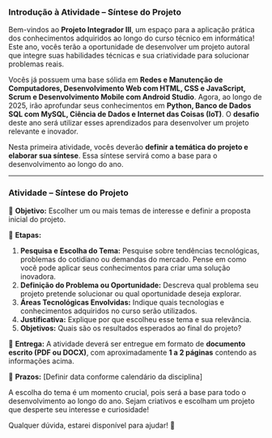 ### **Introdução à Atividade – Síntese do Projeto**

Bem-vindos ao **Projeto Integrador III**, um espaço para a aplicação prática dos conhecimentos adquiridos ao longo do curso técnico em informática! Este ano, vocês terão a oportunidade de desenvolver um projeto autoral que integre suas habilidades técnicas e sua criatividade para solucionar problemas reais.

Vocês já possuem uma base sólida em **Redes e Manutenção de Computadores, Desenvolvimento Web com HTML, CSS e JavaScript, Scrum e Desenvolvimento Mobile com Android Studio**. Agora, ao longo de 2025, irão aprofundar seus conhecimentos em **Python, Banco de Dados SQL com MySQL, Ciência de Dados e Internet das Coisas (IoT)**. O **desafio** deste ano será utilizar esses aprendizados para desenvolver um projeto relevante e inovador.

Nesta primeira atividade, vocês deverão **definir a temática do projeto e elaborar sua síntese**. Essa síntese servirá como a base para o desenvolvimento ao longo do ano.

------

### **Atividade – Síntese do Projeto**

🔹 **Objetivo:** Escolher um ou mais temas de interesse e definir a proposta inicial do projeto.

🔹 **Etapas:**

1. **Pesquisa e Escolha do Tema:** Pesquise sobre tendências tecnológicas, problemas do cotidiano ou demandas do mercado. Pense em como você pode aplicar seus conhecimentos para criar uma solução inovadora.
2. **Definição do Problema ou Oportunidade:** Descreva qual problema seu projeto pretende solucionar ou qual oportunidade deseja explorar.
3. **Áreas Tecnológicas Envolvidas:** Indique quais tecnologias e conhecimentos adquiridos no curso serão utilizados.
4. **Justificativa:** Explique por que escolheu esse tema e sua relevância.
5. **Objetivos:** Quais são os resultados esperados ao final do projeto?

🔹 **Entrega:** A atividade deverá ser entregue em formato de **documento escrito (PDF ou DOCX)**, com aproximadamente **1 a 2 páginas** contendo as informações acima.

🔹 **Prazos:** [Definir data conforme calendário da disciplina]

A escolha do tema é um momento crucial, pois será a base para todo o desenvolvimento ao longo do ano. Sejam criativos e escolham um projeto que desperte seu interesse e curiosidade!

Qualquer dúvida, estarei disponível para ajudar! 🚀
